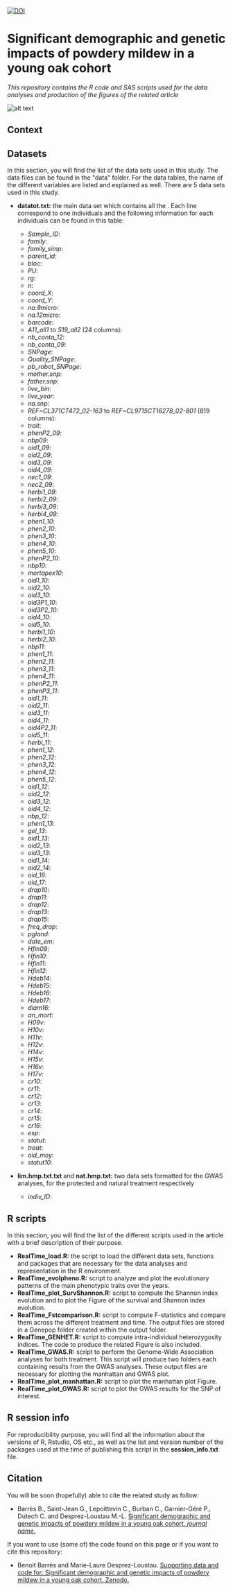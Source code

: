 [![DOI](https://zenodo.org/badge/41293576.svg)](https://zenodo.org/badge/latestdoi/41293576) 
# Significant demographic and genetic impacts of powdery mildew in a young oak cohort 
*This repository contains the R code and SAS scripts used for the data analyses and production of the figures of the related article*

![alt text](https://am3pap005files.storage.live.com/y4mXUw4rIo7I6I-UHrfoPc32YcaZYoOIM_R2-WK8ZLDnMrfurYfJ5FV2WjlTIh_idbaCJMyDFBGPAnA3lwmFOaY_6M5ra2vfzfOiobz1ENwdeA1QbGCTFYXnkZznKUDZXRVNRsXyB7KCZzHJLIFI1B8rqivCd0_12NtVbUs-X7a5FWMEHdFaMUfnwWvsiDjm8JU?width=1584&height=588&cropmode=none)

## Context

## Datasets

In this section, you will find the list of the data sets used in this study. The data files can be found in the "data" folder. For the data tables, the name of the different variables are listed and explained as well. There are 5 data sets used in this study.

-   **datatot.txt:** the main data set which contains all the . Each line correspond to one individuals and the following information for each individuals can be found in this table:
    -   *Sample_ID*:
    -   *family*:
    -   *family_simp*:
    -   *parent_id*:
    -   *bloc*:
    -   *PU*:
    -   *rg*:
    -   *n*:
    -   *coord_X*:
    -   *coord_Y*:
    -   *na.9micro*:
    -   *na.12micro*:
    -   *barcode*:
    -   *A11_all1* to *S19_all2* (24 columns):
    -   *nb_conta_12*:
    -   *nb_conta_09*:
    -   *SNPage*:
    -   *Quality_SNPage*:
    -   *pb_robot_SNPage*:
    -   *mother.snp*:
    -   *father.snp*:
    -   *live_bin*:
    -   *live_year*:
    -   *na.snp*:
    -   *REF\~CL371CT472_02-163* to *REF\~CL9715CT16278_02-801* (819 columns):
    -   *trait*:
    - *phenP2_09*:
    - *nbp09*:
    - *oid1_09*:
    - *oid2_09*:
    - *oid3_09*:
    - *oid4_09*:
    - *nec1_09*:
    - *nec2_09*:
    - *herbi1_09*:
    - *herbi2_09*:
    - *herbi3_09*:
    - *herbi4_09*:
    - *phen1_10*:
    - *phen2_10*:
    - *phen3_10*:
    - *phen4_10*:
    - *phen5_10*:
    - *phenP2_10*:
    - *nbp10*:
    - *mortapex10*:
    - *oid1_10*:
    - *oid2_10*:
    - *oid3_10*:
    - *oid3P1_10*:
    - *oid3P2_10*:
    - *oid4_10*:
    - *oid5_10*:
    - *herbi1_10*:
    - *herbi2_10*:
    - *nbp11*:
    - *phen1_11*:
    - *phen2_11*:
    - *phen3_11*:
    - *phen4_11*:
    - *phenP2_11*:
    - *phenP3_11*:
    - *oid1_11*:
    - *oid2_11*:
    - *oid3_11*:
    - *oid4_11*:
    - *oid4P2_11*:
    - *oid5_11*:
    - *herbi_11*:
    - *phen1_12*:
    - *phen2_12*:
    - *phen3_12*:
    - *phen4_12*:
    - *phen5_12*:
    - *oid1_12*:
    - *oid2_12*:
    - *oid3_12*:
    - *oid4_12*:
    - *nbp_12*:
    - *phen1_13*:
    - *gel_13*:
    - *oid1_13*:
    - *oid2_13*:
    - *oid3_13*:
    - *oid1_14*:
    - *oid2_14*:
    - *oid_16*:
    - *oid_17*:
    - *drap10*:
    - *drap11*:
    - *drap12*:
    - *drap13*:
    - *drap15*:
    - *freq_drap*:
    - *pgland*:
    - *date_em*:
    - *Hfin09*:
    - *Hfin10*:
    - *Hfin11*:
    - *Hfin12*:
    - *Hdeb14*:
    - *Hdeb15*:
    - *Hdeb16*:
    - *Hdeb17*:
    - *diam16*:
    - *an_mort*:
    - *H09v*:
    - *H10v*:
    - *H11v*:
    - *H12v*:
    - *H14v*:
    - *H15v*:
    - *H16v*:
    - *H17v*:
    - *cr10*:
    - *cr11*:
    - *cr12*:
    - *cr13*:
    - *cr14*:
    - *cr15*:
    - *cr16*:
    - *esp*:
    - *statut*:
    - *treat*:
    - *oid_moy*:
    - *statut10*:
    
-   **lim.hmp.txt.txt** and **nat.hmp.txt:** two data sets formatted for the GWAS analyses, for the protected and natural treatment respectively
    -   *indiv_ID*:


## R scripts

In this section, you will find the list of the different scripts used in the article with a brief description of their purpose.

-   **RealTime_load.R:** the script to load the different data sets, functions and packages that are necessary for the data analyses and representation in the R environment.
-   **RealTime_evolpheno.R:** script to analyze and plot the evolutionary patterns of the main phenotypic traits over the years.
-   **RealTime_plot_SurvShannon.R:** script to compute the Shannon index evolution and to plot the Figure of the survival and Shannon index evolution.
-   **RealTime_Fstcomparison.R:** script to compute F-statistics and compare them across the different treatment and time. The output files are stored in a Genepop folder created within the output folder.
-   **RealTime_GENHET.R:** script to compute intra-individual heterozygosity indices. The code to produce the related Figure is also included.
-   **RealTime_GWAS.R:** script to perform the Genome-Wide Association analyses for both treatment. This script will produce two folders each containing results from the GWAS analyses. These output files are necessary for plotting the manhattan and GWAS plot.
-   **RealTime_plot_manhattan.R:** script to plot the manhattan plot Figure.
-   **RealTime_plot_GWAS.R:** script to plot the GWAS results for the SNP of interest.

## R session info

For reproducibility purpose, you will find all the information about the versions of R, Rstudio, OS etc., as well as the list and version number of the packages used at the time of publishing this script in the **session_info.txt** file.

## Citation

You will be soon (hopefully) able to cite the related study as follow: 
+ Barrès B., Saint-Jean G., Lepoittevin C., Burban C., Garnier-Géré P., Dutech C. and Desprez-Loustau M.-L. [Significant demographic and genetic impacts of powdery mildew in a young oak cohort. *journal name*.](https://)

If you want to use (some of) the code found on this page or if you want to cite this repository: 
+ Benoit Barrès and Marie-Laure Desprez-Loustau. [Supporting data and code for: Significant demographic and genetic impacts of powdery mildew in a young oak cohort. Zenodo.](https://zenodo.org/badge/latestdoi/sss)
